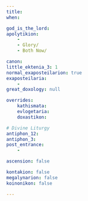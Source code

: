 ```yaml
---
title: 
when: 

god_is_the_lord: 
apolytikion:
    - 
    - Glory/
    - Both Now/

canon:
little_ektenia_3: 1
normal_exaposteilarion: true
exaposteilaria:
    - 
great_doxology: null

overrides:
    kathismata: 
    evlogetaria: 
    doxastikon: 

# Divine Liturgy
antiphon_12: 
antiphon_3: 
post_entrance:
    - 

ascension: false

kontakion: false
megalynarion: false
koinonikon: false

---
```



